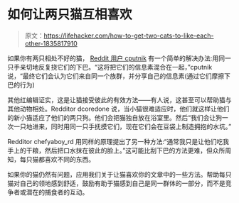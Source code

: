 # 如何让两只猫互相喜欢

> 原文：<https://lifehacker.com/how-to-get-two-cats-to-like-each-other-1835817910>

如果你有两只相处不好的猫， [Reddit 用户 cputnik](https://www.reddit.com/r/NoStupidQuestions/comments/bgp3qb/i_found_out_the_stray_cat_i_adopted_has_a_brother/eln2mv3/) 有一个简单的解决办法:用同一只手亲切地反复挠它们的下巴。“这将把它们的信息素混合在一起，”cputnik 说，“最终它们会认为它们来自同一个族群，并分享自己的信息素(通过它们摩擦下巴的行为)



其他红编辑证实，这是让猫接受彼此的有效方法——有人说，这甚至可以帮助猫与其他动物相处。Redditor dcoredone 说，当小猫很难适应时，他们就这样让他们的新小猫适应了他们的两只狗。他们会把猫独自放在浴室里。然后“我们会让狗一次一只地进来，同时用同一只手抚摸它们，现在它们会在豆袋上制造拥抱的水坑。”

Redditor chefyaboy_rd 用同样的原理提出了另一种方法:“通常我只是让他们吃我手上的干粮，然后把口水抹在彼此的脸上。”这可能比刮下巴的方法更难，但众所周知，每只猫都喜欢不同的东西。

如果你的猫仍然有问题，应用我们关于让猫喜欢你的文章中的一些方法。帮助每只猫对自己的领地感到舒适，鼓励有助于猫感到自己是同一群体的一部分，而不是竞争者或潜在的捕食者的互动。